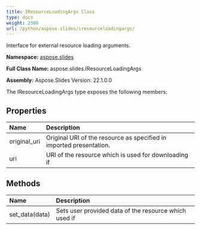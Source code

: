```yaml
---
title: IResourceLoadingArgs Class
type: docs
weight: 2300
url: /python/aspose.slides/iresourceloadingargs/
---
```


Interface for external resource loading arguments.

**Namespace:** [aspose.slides](/python/aspose.slides/)

**Full Class Name:** aspose.slides.IResourceLoadingArgs

**Assembly:**  Aspose.Slides Version: 22.1.0.0

The IResourceLoadingArgs type exposes the following members:
## **Properties**
|**Name**|**Description**|
| :- | :- |
|original_uri|Original URI of the resource as specified in imported presentation.|
|uri|URI of the resource which is used for downloading if|
## **Methods**
|**Name**|**Description**|
| :- | :- |
|set_data(data)|Sets user provided data of the resource which used if|
